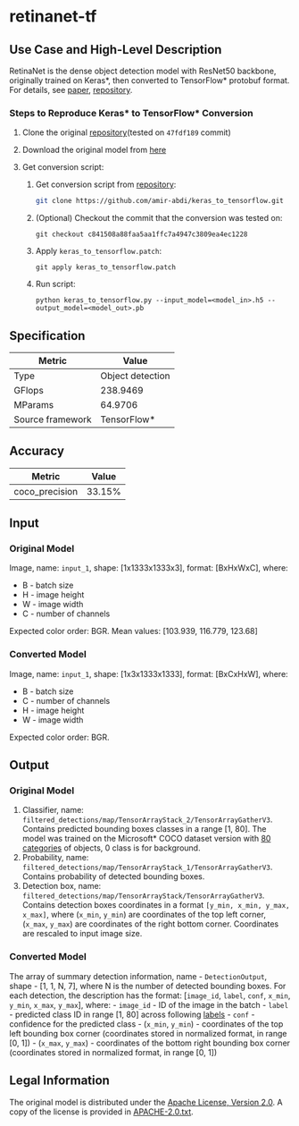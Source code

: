 # retinanet-tf

## Use Case and High-Level Description

RetinaNet is the dense object detection model with ResNet50 backbone, originally trained on Keras\*, then
converted to TensorFlow\* protobuf format. For details, see [paper](https://arxiv.org/abs/1708.02002),
[repository](https://github.com/fizyr/keras-retinanet).

### Steps to Reproduce Keras\* to TensorFlow\* Conversion

1. Clone the original [repository](https://github.com/fizyr/keras-retinanet)(tested on `47fdf189` commit)
2. Download the original model from [here](https://github.com/fizyr/keras-retinanet/releases/download/0.5.1/resnet50_coco_best_v2.1.0.h5)
4. Get conversion script:

    1. Get conversion script from [repository](https://github.com/amir-abdi/keras_to_tensorflow):
        ```sh
        git clone https://github.com/amir-abdi/keras_to_tensorflow.git
        ```
    1. (Optional) Checkout the commit that the conversion was tested on:
        ```
        git checkout c841508a88faa5aa1ffc7a4947c3809ea4ec1228
        ```
    1. Apply `keras_to_tensorflow.patch`:
        ```
        git apply keras_to_tensorflow.patch
        ```
    1. Run script:
        ```
        python keras_to_tensorflow.py --input_model=<model_in>.h5 --output_model=<model_out>.pb
        ```

## Specification

| Metric                          | Value                                     |
|---------------------------------|-------------------------------------------|
| Type                            | Object detection                          |
| GFlops                          | 238.9469                                  |
| MParams                         | 64.9706                                   |
| Source framework                | TensorFlow\*                              |

## Accuracy

| Metric | Value |
| ------ | ----- |
| coco_precision | 33.15%|

## Input

### Original Model

Image, name: `input_1`, shape: [1x1333x1333x3], format: [BxHxWxC], where:

- B - batch size
- H - image height
- W - image width
- C - number of channels

Expected color order: BGR.
Mean values: [103.939, 116.779, 123.68]

### Converted Model

Image, name: `input_1`, shape: [1x3x1333x1333], format: [BxCxHxW], where:

- B - batch size
- C - number of channels
- H - image height
- W - image width

Expected color order: BGR.

## Output

### Original Model

1. Classifier, name: `filtered_detections/map/TensorArrayStack_2/TensorArrayGatherV3`. Contains predicted bounding boxes classes in a range [1, 80]. The model was trained on the Microsoft\* COCO dataset version with [80 categories](../../../data/dataset_classes/coco_80cl_bkgr.txt) of objects, 0 class is for background.
2. Probability, name: `filtered_detections/map/TensorArrayStack_1/TensorArrayGatherV3`. Contains probability of detected bounding boxes.
3. Detection box, name: `filtered_detections/map/TensorArrayStack/TensorArrayGatherV3`. Contains detection boxes coordinates in a format `[y_min, x_min, y_max, x_max]`, where (`x_min`, `y_min`)  are coordinates of the top left corner, (`x_max`, `y_max`) are coordinates of the right bottom corner. Coordinates are rescaled to input image size.

### Converted Model

The array of summary detection information, name - `DetectionOutput`, shape - [1, 1, N, 7], where N is the number of detected
bounding boxes. For each detection, the description has the format:
[`image_id`, `label`, `conf`, `x_min`, `y_min`, `x_max`, `y_max`],
    where:
    - `image_id` - ID of the image in the batch
    - `label` - predicted class ID in range [1, 80] across following [labels](../../../data/dataset_classes/coco_80cl_bkgr.txt)
    - `conf` - confidence for the predicted class
    - (`x_min`, `y_min`) - coordinates of the top left bounding box corner (coordinates stored in normalized format, in range [0, 1])
    - (`x_max`, `y_max`) - coordinates of the bottom right bounding box corner  (coordinates stored in normalized format, in range [0, 1])

## Legal Information

The original model is distributed under the
[Apache License, Version 2.0](https://raw.githubusercontent.com/fizyr/keras-retinanet/master/LICENSE).
A copy of the license is provided in [APACHE-2.0.txt](../licenses/APACHE-2.0.txt).
